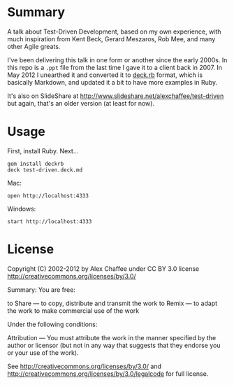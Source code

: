 # Summary

A talk about Test-Driven Development, based on my own experience, with much inspiration from Kent Beck, Gerard Meszaros, Rob Mee, and many other Agile greats.

I've been delivering this talk in one form or another since the early 2000s. In this repo is a `.ppt` file from the last time I gave it to a client back in 2007. In May 2012 I unearthed it and converted it to [deck.rb](http://github.com/alexch/deck.rb) format, which is basically Markdown, and updated it a bit to have more examples in Ruby.

It's also on SlideShare at <http://www.slideshare.net/alexchaffee/test-driven> but again, that's an older version (at least for now).

# Usage

First, install Ruby. Next...

    gem install deckrb
    deck test-driven.deck.md

Mac:

    open http://localhost:4333

Windows:

    start http://localhost:4333


# License

Copyright (C) 2002-2012 by Alex Chaffee
under CC BY 3.0 license <http://creativecommons.org/licenses/by/3.0/>

Summary: You are free:

to Share — to copy, distribute and transmit the work
to Remix — to adapt the work
to make commercial use of the work

Under the following conditions:

Attribution — You must attribute the work in the manner specified by the author or licensor (but not in any way that suggests that they endorse you or your use of the work).

See <http://creativecommons.org/licenses/by/3.0/> and <http://creativecommons.org/licenses/by/3.0/legalcode> for full license.

